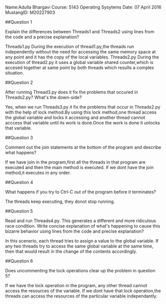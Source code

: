 Name:Adulla Bhargavi
Course: 5143 Operating Sysytems
Date: 07 April 2016
MustangID: M20227903

##Question 1

Explain the differences between Threads1 and Threads2 using lines from the code and a precise explanation?

Threads1.py
During the execution of thread1.py,the threads run independently without the need for accessing the same memory space at any point and it has the copy of the local variables. 
Threads2.py
During the execution of thread2.py it uses a global variable shared counter,which is accesed together at same point by both threads which results a complex situation.



##Question 2

After running Thread3.py does it fix the problems that occured in Threads2.py? What's the down-side?

Yes, when we run Threads3.py it fix the problems that occur in Threads2.py with the help of lock method.By using this lock method,one thread access 
the global variable and locks it accessing and another thread cannot acccess that variable until its work is done.Once the work is done it unlocks that variable.



##Question 3

Comment out the join statements at the bottom of the program and describe what happens?

If we have join in the program,first all the threads in that program are executed and then the main method is executed.
If we dont have the join method,it executes in any order.


##Question 4

What happens if you try to Ctrl-C out of the program before it terminates?

The threads keep executing, they donot stop running.

##Question 5

Read and run Threads4.py. This generates a different and more ridiculous race condition.
Write concise explanation of what's happening to cause this bizarre behavior using lines from the code and precise explanation?

In this scenerio, each thread tries to assign a value to the global variable. 
If any two threads try to access the same global variable at the same time, then that would result in the change of the contents accordingly.


##Question 6

Does uncommenting the lock operations clear up the problem in question 5?

If we have the lock operation in the program, any other thread cannot access the resources of the variable.
If we dont have that lock operation,the threads can access the resources of the particular variable independantly.

